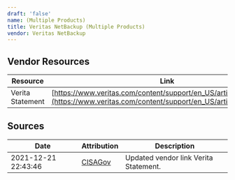 ```yaml
---
draft: 'false'
name: (Multiple Products)
title: Veritas NetBackup (Multiple Products)
vendor: Veritas NetBackup
---
```


## Vendor Resources
| Resource | Link |
| --- | --- |
| Verita Statement | [https://www.veritas.com/content/support/en_US/article.100052070](https://www.veritas.com/content/support/en_US/article.100052070) |



## Sources
| Date | Attribution | Description |
| --- | --- | --- |
| 2021-12-21 22:43:46 | [CISAGov](https://raw.githubusercontent.com/cisagov/log4j-affected-db/develop/README.md) | Updated vendor link Verita Statement.  |

